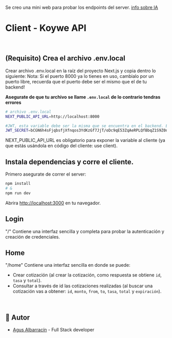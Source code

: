  Se creo una mini web para probar los endpoints del server.
 [info sobre IA](docs/integracionIA.md)

# Client - Koywe API

 &nbsp;

## (Requisito) Crea el archivo .env.local
Crear archivo .env.local en la raíz del proyecto Next.js y copia dentro lo siguiente: 
Nota: Si el puerto 8000 ya lo tienes en uso, cambialo por un puerto libre, recuerda que el puerto debe ser el mismo que el de tu backend!

**Asegurate de que tu archivo se llame `.env.local` de lo contrario tendras errores**

```bash
# archivo .env.local
NEXT_PUBLIC_API_URL=http://localhost:8000

#JWT, esta variable debe ser la misma que se encuentra en el backend. En caso de ser diferentes tendras errores con el middleware.
JWT_SECRET=bCGN6h4sFjqbsfjXfnqos3YdKzGf7JjT/oDc9qE53ZqAeRPLQfBbqZ1S9Z0n8d3jW1/WSKmL7OZ7N+0YX9R0JbC
```
NEXT_PUBLIC_API_URL es obligatorio para exponer la variable al cliente (ya que estás usándola en código del cliente: use client).

## Instala dependencias y corre el cliente.

Primero asegurate de correr el server:

```bash
npm install
# &
npm run dev
```

Abrira [http://localhost:3000](http://localhost:3000) en tu navegador.

## Login

"/"
Contiene una interfaz sencilla y completa para probar la autenticación y creación de credenciales.

## Home

"/home"
Contiene una interfaz sencilla en donde se puede:
 - Crear cotización (al crear la cotización, como respuesta se obtiene `id`, `tasa` y `total`).
 - Consultar a través de id las cotizaciones realizadas (al buscar una cotización vas a obtener: `id`, `monto`, `from`, `to`, `tasa`, `total` y `expiración`).

 &nbsp;

## 👥 Autor

- [Agus Albarracín](https://github.com/Agus-Albarracin) - Full Stack developer
